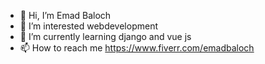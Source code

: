 - 👋 Hi, I’m Emad Baloch
- 👀 I’m interested webdevelopment
- 🌱 I’m currently learning django and vue js
- 📫 How to reach me https://www.fiverr.com/emadbaloch

<!---
ebhlz88/ebhlz88 is a ✨ special ✨ repository because its `README.md` (this file) appears on your GitHub profile.
You can click the Preview link to take a look at your changes.
--->
